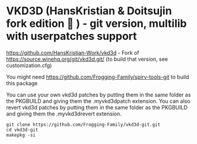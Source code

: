 # VKD3D (HansKristian & Doitsujin fork edition :frog: ) - git version, multilib with userpatches support

https://github.com/HansKristian-Work/vkd3d - Fork of https://source.winehq.org/git/vkd3d.git/ (to build that version, see customization.cfg)

You might need https://github.com/Frogging-Family/spirv-tools-git to build this package

You can use your own vkd3d patches by putting them in the same folder as the PKGBUILD and giving them the .myvkd3dpatch extension.
You can also revert vkd3d patches by putting them in the same folder as the PKGBUILD and giving them the .myvkd3drevert extension.


```
git clone https://github.com/Frogging-Family/vkd3d-git.git
cd vkd3d-git
makepkg -si
```

